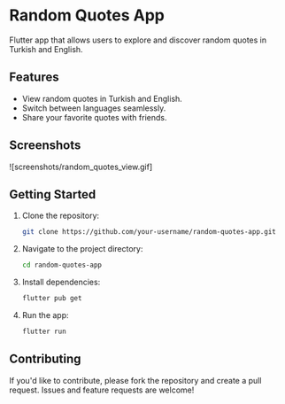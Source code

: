 # Random Quotes App

Flutter app that allows users to explore and discover random quotes in Turkish and English.

## Features

- View random quotes in Turkish and English.
- Switch between languages seamlessly.
- Share your favorite quotes with friends.

## Screenshots

![screenshots/random_quotes_view.gif]

## Getting Started

1. Clone the repository:
   ```bash
   git clone https://github.com/your-username/random-quotes-app.git
   ```
2. Navigate to the project directory:
   ```bash
   cd random-quotes-app
   ```
3. Install dependencies:
   ```bash
   flutter pub get
   ```
4. Run the app:
   ```bash
   flutter run
   ```

## Contributing

If you'd like to contribute, please fork the repository and create a pull request. Issues and feature requests are welcome!